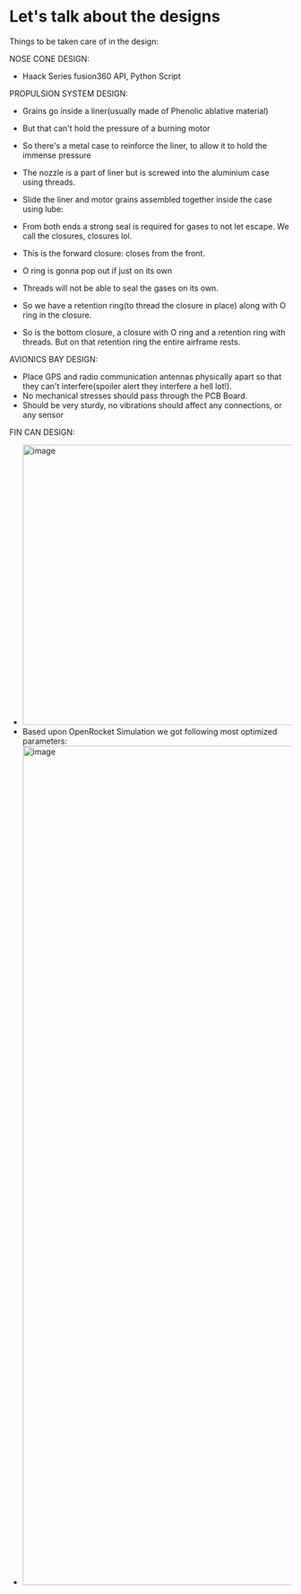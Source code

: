 # Let's talk about the designs
Things to be taken care of in the design:

NOSE CONE DESIGN:
- Haack Series fusion360 API, Python Script

PROPULSION SYSTEM DESIGN: 
- Grains go inside a liner(usually made of Phenolic ablative material)
- But that can't hold the pressure of a burning motor
- So there's a metal case to reinforce the liner, to allow it to hold the immense pressure
- The nozzle is a part of liner but is screwed into the aluminium case using threads.
- Slide the liner and motor grains assembled together inside the case using lube:

- From both ends a strong seal is required for gases to not let escape. We call the closures, closures lol.
- This is the forward closure: closes from the front.
- O ring is gonna pop out if just on its own
- Threads will not be able to seal the gases on its own.
- So we have a retention ring(to thread the closure in place) along with O ring in the closure.

- So is the bottom closure, a closure with O ring and a retention ring with threads. But on that retention ring the entire airframe rests.

AVIONICS BAY DESIGN:
- Place GPS and radio communication antennas physically apart so that they can't interfere(spoiler alert they interfere a hell lot!).
- No mechanical stresses should pass through the PCB Board.
- Should be very sturdy, no vibrations should affect any connections, or any sensor



FIN CAN DESIGN:
- <img width="500" alt="image" src="https://1443543871-files.gitbook.io/~/files/v0/b/gitbook-legacy-files/o/assets%2F-LB423_rlWTQK_KuQzK5%2F-ML9q8Tc30hREyNcX-tV%2F-ML9tEgR7dJIOe54EEHi%2FFinGeometry.png?alt=media&token=a40cd3ad-5a02-4cb5-9cfc-fc14e914ae65">
- Based upon OpenRocket Simulation we got following most optimized parameters:
- <img width="1497" alt="image" src="https://github.com/rocket-tech-gsu/HPR_LVL1/assets/110617721/9bb8c6ab-aa71-44c3-9780-7abf199f4d98">
